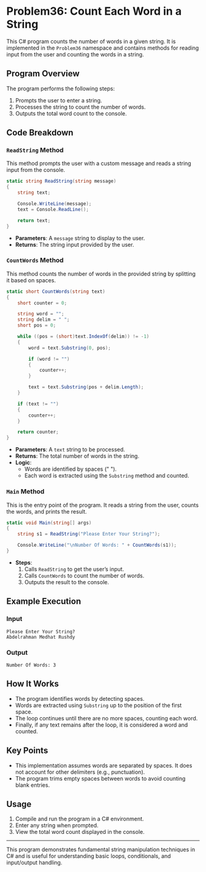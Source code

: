 # Problem36: Count Each Word in a String

This C# program counts the number of words in a given string. It is implemented in the `Problem36` namespace and contains methods for reading input from the user and counting the words in a string.

## Program Overview

The program performs the following steps:

1. Prompts the user to enter a string.
2. Processes the string to count the number of words.
3. Outputs the total word count to the console.

## Code Breakdown

### `ReadString` Method
This method prompts the user with a custom message and reads a string input from the console.

```csharp
static string ReadString(string message)
{
    string text;

    Console.WriteLine(message);
    text = Console.ReadLine();

    return text;
}
```

- **Parameters**: A `message` string to display to the user.
- **Returns**: The string input provided by the user.

### `CountWords` Method
This method counts the number of words in the provided string by splitting it based on spaces.

```csharp
static short CountWords(string text)
{
    short counter = 0;

    string word = "";
    string delim = " ";
    short pos = 0;

    while ((pos = (short)text.IndexOf(delim)) != -1)
    {
        word = text.Substring(0, pos);

        if (word != "")
        {
            counter++;
        }

        text = text.Substring(pos + delim.Length);
    }

    if (text != "")
    {
        counter++;
    }

    return counter;
}
```

- **Parameters**: A `text` string to be processed.
- **Returns**: The total number of words in the string.
- **Logic**:  
  - Words are identified by spaces (" ").
  - Each word is extracted using the `Substring` method and counted.

### `Main` Method
This is the entry point of the program. It reads a string from the user, counts the words, and prints the result.

```csharp
static void Main(string[] args)
{
    string s1 = ReadString("Please Enter Your String?");

    Console.WriteLine("\nNumber Of Words: " + CountWords(s1));
}
```

- **Steps**:
  1. Calls `ReadString` to get the user’s input.
  2. Calls `CountWords` to count the number of words.
  3. Outputs the result to the console.

## Example Execution

### Input
```
Please Enter Your String?
Abdelrahman Medhat Rushdy
```

### Output
```
Number Of Words: 3
```

## How It Works

- The program identifies words by detecting spaces.
- Words are extracted using `Substring` up to the position of the first space.
- The loop continues until there are no more spaces, counting each word.
- Finally, if any text remains after the loop, it is considered a word and counted.

## Key Points

- This implementation assumes words are separated by spaces. It does not account for other delimiters (e.g., punctuation).
- The program trims empty spaces between words to avoid counting blank entries.

## Usage

1. Compile and run the program in a C# environment.
2. Enter any string when prompted.
3. View the total word count displayed in the console.

---

This program demonstrates fundamental string manipulation techniques in C# and is useful for understanding basic loops, conditionals, and input/output handling.

